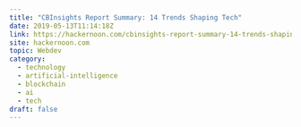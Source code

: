 ```yaml
---
title: "CBInsights Report Summary: 14 Trends Shaping Tech"
date: 2019-05-13T11:14:18Z
link: https://hackernoon.com/cbinsights-report-summary-14-trends-shaping-tech-18d56171e923?source=rss----3a8144eabfe3---4&utm_medium=RSS&utm_source=hune
site: hackernoon.com
topic: Webdev
category:
  - technology
  - artificial-intelligence
  - blockchain
  - ai
  - tech
draft: false
---
```

